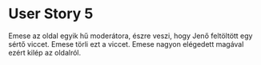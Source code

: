 # User Story 5

Emese az oldal egyik hű moderátora, észre veszi, hogy Jenő feltöltött egy sértő viccet. Emese törli ezt a viccet. Emese nagyon elégedett magával ezért kilép az oldalról.